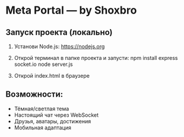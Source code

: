 
# Meta Portal — by Shoxbro

## Запуск проекта (локально)
1. Установи Node.js: https://nodejs.org
2. Открой терминал в папке проекта и запусти:
   npm install express socket.io
   node server.js

3. Открой index.html в браузере

## Возможности:
- Тёмная/светлая тема
- Настоящий чат через WebSocket
- Друзья, аватары, достижения
- Мобильная адаптация
